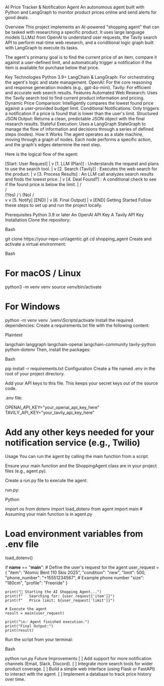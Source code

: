 AI Price Tracker & Notification Agent
An autonomous agent built with Python and LangGraph to monitor product prices online and send alerts for good deals.

Overview
This project implements an AI-powered "shopping agent" that can be tasked with researching a specific product. It uses large language models (LLMs) from OpenAI to understand user requests, the Tavily search API to perform real-time web research, and a conditional logic graph built with LangGraph to execute its tasks.

The agent's primarsy goal is to find the current price of an item, compare it against a user-defined limit, and automatically trigger a notification if the item is available for purchase below that price.

Key Technologies
Python 3.9+
LangChain & LangGraph: For orchestrating the agent's logic and state management.
OpenAI: For the core reasoning and response generation models (e.g., gpt-4o-mini).
Tavily: For efficient and accurate web search results.
Features
Automated Web Research: Uses the Tavily search tool to find current product information and pricing.
Dynamic Price Comparison: Intelligently compares the lowest found price against a user-provided budget limit.
Conditional Notifications: Only triggers a notification if a price is found that is lower than the user's limit.
Structured JSON Output: Returns a clean, predictable JSON object with the final research results.
Stateful Execution: Uses a LangGraph StateGraph to manage the flow of information and decisions through a series of defined steps (nodes).
How It Works
The agent operates as a state machine, moving through a graph of nodes. Each node performs a specific action, and the graph's edges determine the next step.

Here is the logical flow of the agent:

[Start: User Request]
        |
        v
[1. LLM (Plan)] : Understands the request and plans to use the search tool.
        |
        v
[2. Search (Tavily)] : Executes the web search for the product.
        |
        v
[3. Process Results] : An LLM call analyzes search results and finds the lowest price.
        |
        v
[4. Deal Found?] : A conditional check to see if the found price is below the limit.
        |
       / \
      /   \
(Yes) /     \ (No)
     /       \
    v         v
[5. Notify]   [END]
    |
    v
[6. Final Output]
    |
    v
[END]
Getting Started
Follow these steps to set up and run the project locally.

Prerequisites
Python 3.9 or later
An OpenAI API Key
A Tavily API Key
Installation
Clone the repository:

Bash

git clone https://your-repo-url/agentic.git
cd shopping_agent
Create and activate a virtual environment:

Bash

# For macOS / Linux
python3 -m venv venv
source venv/bin/activate

# For Windows
python -m venv venv
.\venv\Scripts\activate
Install the required dependencies:
Create a requirements.txt file with the following content:

Plaintext

langchain
langgraph
langchain-openai
langchain-community
tavily-python
python-dotenv
Then, install the packages:

Bash

pip install -r requirements.txt
Configuration
Create a file named .env in the root of your project directory.

Add your API keys to this file. This keeps your secret keys out of the source code.

.env file:

OPENAI_API_KEY="your_openai_api_key_here"
TAVILY_API_KEY="your_tavily_api_key_here"
# Add any other keys needed for your notification service (e.g., Twilio)
Usage
You can run the agent by calling the main function from a script.

Ensure your main function and the ShoppingAgent class are in your project files (e.g., agent.py).

Create a run.py file to execute the agent:

run.py:

Python

import os
from dotenv import load_dotenv
from agent import main # Assuming your main function is in agent.py

# Load environment variables from .env file
load_dotenv()

if __name__ == "__main__":
    # Define the user's request for the agent
    user_request = {
        "item": "Atomic Bent 110 Skis 2025",
        "condition": "new",
        "limit": 500,
        "phone_number": "+15551234567", # Example phone number
        "size": "180cm",
        "profile": "Freeride"
    }

    print("🚀 Starting the AI Shopping Agent...")
    print(f"   Searching for: {user_request['item']}")
    print(f"   Price limit: ${user_request['limit']}")

    # Execute the agent
    result = main(user_request)

    print("\n✅ Agent finished execution.")
    print("Final Output:")
    print(result)

Run the script from your terminal:

Bash

python run.py
Future Improvements
[ ] Add support for more notification channels (Email, Slack, Discord).
[ ] Integrate more search tools for wider product coverage.
[ ] Build a simple web interface (using Flask or FastAPI) to interact with the agent.
[ ] Implement a database to track price history over time.